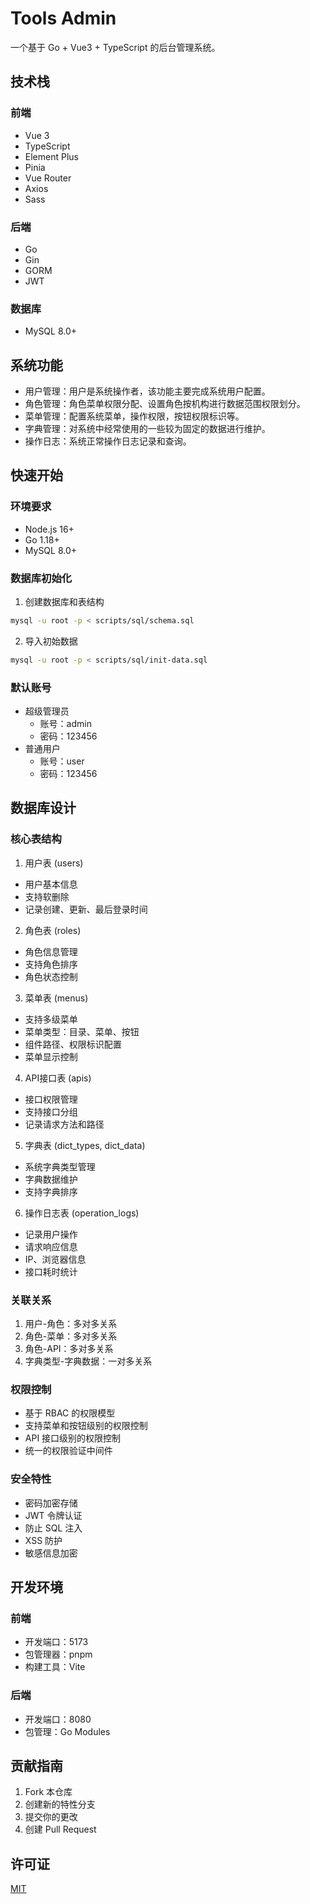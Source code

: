 # Tools Admin

一个基于 Go + Vue3 + TypeScript 的后台管理系统。

## 技术栈

### 前端
- Vue 3
- TypeScript
- Element Plus
- Pinia
- Vue Router
- Axios
- Sass

### 后端
- Go
- Gin
- GORM
- JWT

### 数据库
- MySQL 8.0+

## 系统功能

- 用户管理：用户是系统操作者，该功能主要完成系统用户配置。
- 角色管理：角色菜单权限分配、设置角色按机构进行数据范围权限划分。
- 菜单管理：配置系统菜单，操作权限，按钮权限标识等。
- 字典管理：对系统中经常使用的一些较为固定的数据进行维护。
- 操作日志：系统正常操作日志记录和查询。

## 快速开始

### 环境要求

- Node.js 16+
- Go 1.18+
- MySQL 8.0+

### 数据库初始化

1. 创建数据库和表结构
```bash
mysql -u root -p < scripts/sql/schema.sql
```

2. 导入初始数据
```bash
mysql -u root -p < scripts/sql/init-data.sql
```

### 默认账号
- 超级管理员
  - 账号：admin
  - 密码：123456
- 普通用户
  - 账号：user
  - 密码：123456

## 数据库设计

### 核心表结构

1. 用户表 (users)
- 用户基本信息
- 支持软删除
- 记录创建、更新、最后登录时间

2. 角色表 (roles)
- 角色信息管理
- 支持角色排序
- 角色状态控制

3. 菜单表 (menus)
- 支持多级菜单
- 菜单类型：目录、菜单、按钮
- 组件路径、权限标识配置
- 菜单显示控制

4. API接口表 (apis)
- 接口权限管理
- 支持接口分组
- 记录请求方法和路径

5. 字典表 (dict_types, dict_data)
- 系统字典类型管理
- 字典数据维护
- 支持字典排序

6. 操作日志表 (operation_logs)
- 记录用户操作
- 请求响应信息
- IP、浏览器信息
- 接口耗时统计

### 关联关系

1. 用户-角色：多对多关系
2. 角色-菜单：多对多关系
3. 角色-API：多对多关系
4. 字典类型-字典数据：一对多关系

### 权限控制

- 基于 RBAC 的权限模型
- 支持菜单和按钮级别的权限控制
- API 接口级别的权限控制
- 统一的权限验证中间件

### 安全特性

- 密码加密存储
- JWT 令牌认证
- 防止 SQL 注入
- XSS 防护
- 敏感信息加密

## 开发环境

### 前端
- 开发端口：5173
- 包管理器：pnpm
- 构建工具：Vite

### 后端
- 开发端口：8080
- 包管理：Go Modules

## 贡献指南

1. Fork 本仓库
2. 创建新的特性分支
3. 提交你的更改
4. 创建 Pull Request

## 许可证

[MIT](LICENSE)